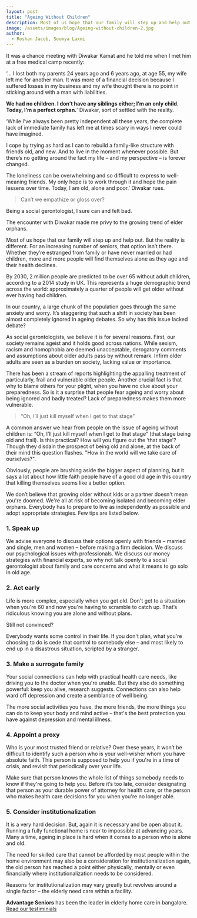 ```yaml
---
layout: post
title: "Ageing Without Children"
description: Most of us hope that our family will step up and help out. But the reality is different. For an increasing number of seniors, that option isn’t there.
image: /assets/images/blog/Ageing-without-children-2.jpg
author:
  - Roshan Jacob, Soumya Laxmi
---
```


It was a chance meeting with Diwakar Kamat and he told me when I met him at a free medical camp recently:

‘… I lost both my parents 24 years ago and 6 years ago, at age 55, my wife left me for another man. It was more of a financial decision because I suffered losses in my business and my wife thought there is no point in sticking around with a man with liabilities. 

**We had no children. I don’t have any siblings either; I’m an only child. Today, I’m a perfect orphan.**’ Diwakar, sort of settled with the reality.

‘While I’ve always been pretty independent all these years, the complete lack of immediate family has left me at times scary in ways I never could have imagined. 

I cope by trying as hard as I can to rebuild a family-like structure with friends old, and new. And to live in the moment whenever possible. But there’s no getting around the fact my life – and my perspective – is forever changed. 

The loneliness can be overwhelming and so difficult to express to well-meaning friends. My only hope is to work through it and hope the pain lessens over time. Today, I am old, alone and poor.’ Diwakar rues.

>Can’t we empathize or gloss over?

Being a social gerontologist, I sure can and felt bad.

The encounter with Diwakar made me privy to the growing trend of elder orphans.

Most of us hope that our family will step up and help out. But the reality is different. For an increasing number of seniors, that option isn’t there. Whether they’re estranged from family or have never married or had children, more and more people will find themselves alone as they age and their health declines.

By 2030, 2 million people are predicted to be over 65 without adult children, according to a 2014 study in UK. This represents a huge demographic trend across the world: approximately a quarter of people will get older without ever having had children. 

In our country, a large chunk of the population goes through the same anxiety and worry. It’s staggering that such a shift in society has been almost completely ignored in ageing debates. So why has this issue lacked debate?

As social gerontologists, we believe it is for several reasons. First, our society remains ageist and it holds good across nations. While sexism, racism and homophobia are deemed unacceptable, derogatory comments and assumptions about older adults pass by without remark. Infirm older adults are seen as a burden on society, lacking value or importance. 

There has been a stream of reports highlighting the appalling treatment of particularly, frail and vulnerable older people. Another crucial fact is that why to blame others for your plight, when you have no clue about your preparedness. So is it a surprise that people fear ageing and worry about being ignored and badly treated? Lack of preparedness makes them more vulnerable.

> “Oh, I’ll just kill myself when I get to that stage”

A common answer we hear from people on the issue of ageing without children is: “Oh, I’ll just kill myself when I get to that stage” (that stage being old and frail). Is this practical?  How will you figure out the ‘that stage’? Though they disdain the prospect of being old and alone, at the back of their mind this question flashes. "How in the world will we take care of ourselves?". 

Obviously, people are brushing aside the bigger aspect of planning, but it says a lot about how little faith people have of a good old age in this country that killing themselves seems like a better option.

We don’t believe that growing older without kids or a partner doesn't mean you're doomed. We're all at risk of becoming isolated and becoming elder orphans. Everybody has to prepare to live as independently as possible and adopt appropriate strategies. Few tips are listed below. 

### 1. Speak up 

We advise everyone to discuss their options openly with friends – married and single, men and women – before making a firm decision. We discuss our psychological issues with professionals. We discuss our money strategies with financial experts, so why not talk openly to a social gerontologist about family and care concerns and what it means to go solo in old age. 

### 2. Act early

Life is more complex, especially when you get old. Don't get to a situation when you're 60 and now you're having to scramble to catch up. That’s ridiculous knowing you are alone and without plans.  

Still not convinced?  

Everybody wants some control in their life. If you don't plan, what you're choosing to do is cede that control to somebody else – and most likely to end up in a disastrous situation, scripted by a stranger.

### 3. Make a surrogate family

Your social connections can help with practical health care needs, like driving you to the doctor when you're unable. But they also do something powerful: keep you alive, research suggests. Connections can also help ward off depression and create a semblance of well being. 

The more social activities you have, the more friends, the more things you can do to keep your body and mind active – that's the best protection you have against depression and mental illness.

### 4. Appoint a proxy

Who is your most trusted friend or relative? Over these years, it won’t be difficult to identify such a person who is your well-wisher whom you have absolute faith. This person is supposed to help you if you're in a time of crisis, and revisit that periodically over your life. 

Make sure that person knows the whole list of things somebody needs to know if they're going to help you. Before it’s too late, consider designating that person as your durable power of attorney for health care, or the person who makes health care decisions for you when you're no longer able.

### 5. Consider institutionalization

It is a very hard decision. But, again it is necessary and be open about it. Running a fully functional home is near to impossible at advancing years. Many a time, ageing in place is hard when it comes to a person who is alone and old. 

The need for skilled care that cannot be afforded by most people within the home environment may also be a consideration for institutionalization again, the old person has reached a point either physically, mentally or even financially where institutionalization needs to be considered. 

Reasons for institutionalization may vary greatly but revolves around a single factor – the elderly need care within a facility.

**Advantage Seniors** has been the leader in elderly home care in bangalore. [Read our testiminials](https://advantageseniors.org/reviews/)
